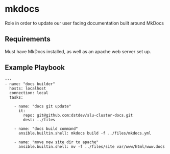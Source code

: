 mkdocs
=========

Role in order to update our user facing documentation built around MkDocs

Requirements
------------

Must have MkDocs installed, as well as an apache web server set up.

Example Playbook
----------------

    ---
    - name: "docs builder"
      hosts: localhost
      connection: local
      tasks:
  
        - name: "docs git update"
          it:
            repo: git@github.com:dstdev/slu-cluster-docs.git
            dest: ../files

        - name: "docs build command"
          ansible.builtin.shell: mkdocs build -f ../files/mkdocs.yml

        - name: "move new site dir to apache"
          ansible.builtin.shell: mv -f ../files/site var/www/html/www.docs 
